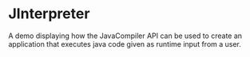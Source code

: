 JInterpreter
============

A demo displaying how the JavaCompiler API can be used to create an application that executes java code given as runtime input from a user. 

